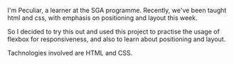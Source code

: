 I'm Peculiar, a learner at the SGA programme. Recently, we've been taught html and css, with emphasis on positioning and layout this week.

So I decided to try this out and used this project to practise the usage of flexbox for responsiveness, and also to learn about positioning and layout.

Tachnologies involved are HTML and CSS.